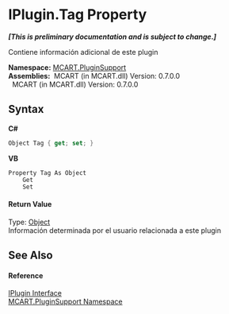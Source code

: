 # IPlugin.Tag Property 
 _**\[This is preliminary documentation and is subject to change.\]**_

Contiene información adicional de este plugin

**Namespace:**&nbsp;<a href="4abc7841-aae2-1ecc-94fa-a3d251746bda">MCART.PluginSupport</a><br />**Assemblies:**&nbsp;&nbsp;MCART (in MCART.dll) Version: 0.7.0.0<br />&nbsp;&nbsp;MCART (in MCART.dll) Version: 0.7.0.0<br />

## Syntax

**C#**<br />
``` C#
Object Tag { get; set; }
```

**VB**<br />
``` VB
Property Tag As Object
	Get
	Set
```


#### Return Value
Type: <a href="http://msdn2.microsoft.com/es-es/library/e5kfa45b" target="_blank">Object</a><br />Información determinada por el usuario relacionada a este plugin

## See Also


#### Reference
<a href="4ee0e2a7-cfcb-eb2f-49cb-5ac7500b7e3d">IPlugin Interface</a><br /><a href="4abc7841-aae2-1ecc-94fa-a3d251746bda">MCART.PluginSupport Namespace</a><br />